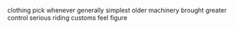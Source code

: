 clothing pick whenever generally simplest older machinery brought greater control serious riding customs feel figure